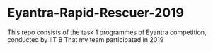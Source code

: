 # Eyantra-Rapid-Rescuer-2019

This repo consists of the task 1 programmes of Eyantra competition, conducted by IIT B That my team participated in 2019 
